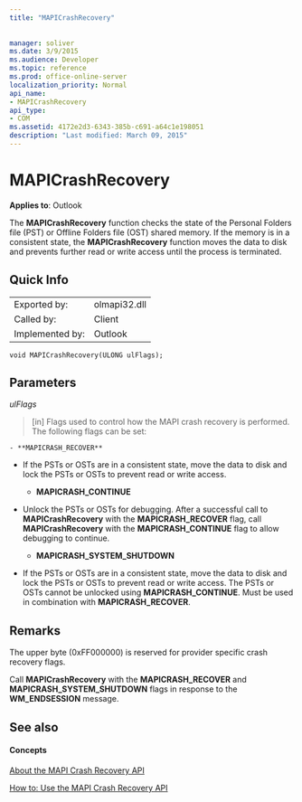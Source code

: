 ```yaml
---
title: "MAPICrashRecovery"
 
 
manager: soliver
ms.date: 3/9/2015
ms.audience: Developer
ms.topic: reference
ms.prod: office-online-server
localization_priority: Normal
api_name:
- MAPICrashRecovery
api_type:
- COM
ms.assetid: 4172e2d3-6343-385b-c691-a64c1e198051
description: "Last modified: March 09, 2015"
---
```


# MAPICrashRecovery

  
  
**Applies to**: Outlook 
  
The **MAPICrashRecovery** function checks the state of the Personal Folders file (PST) or Offline Folders file (OST) shared memory. If the memory is in a consistent state, the **MAPICrashRecovery** function moves the data to disk and prevents further read or write access until the process is terminated. 
  
## Quick Info

|||
|:-----|:-----|
|Exported by:  <br/> |olmapi32.dll  <br/> |
|Called by:  <br/> |Client  <br/> |
|Implemented by:  <br/> |Outlook  <br/> |
   
```
void MAPICrashRecovery(ULONG ulFlags);
```

## Parameters

 _ulFlags_
  
> [in] Flags used to control how the MAPI crash recovery is performed. The following flags can be set:
    
    - **MAPICRASH_RECOVER**
    
  - If the PSTs or OSTs are in a consistent state, move the data to disk and lock the PSTs or OSTs to prevent read or write access.
    
    - **MAPICRASH_CONTINUE**
    
  - Unlock the PSTs or OSTs for debugging. After a successful call to **MAPICrashRecovery** with the **MAPICRASH_RECOVER** flag, call **MAPICrashRecovery** with the **MAPICRASH_CONTINUE** flag to allow debugging to continue. 
    
    - **MAPICRASH_SYSTEM_SHUTDOWN**
    
  - If the PSTs or OSTs are in a consistent state, move the data to disk and lock the PSTs or OSTs to prevent read or write access. The PSTs or OSTs cannot be unlocked using **MAPICRASH_CONTINUE**. Must be used in combination with **MAPICRASH_RECOVER**. 
    
## Remarks

The upper byte (0xFF000000) is reserved for provider specific crash recovery flags.
  
Call **MAPICrashRecovery** with the **MAPICRASH_RECOVER** and **MAPICRASH_SYSTEM_SHUTDOWN** flags in response to the **WM_ENDSESSION** message. 
  
## See also

#### Concepts

[About the MAPI Crash Recovery API](about-the-mapi-crash-recovery-api.md)
  
[How to: Use the MAPI Crash Recovery API](how-to-use-the-mapi-crash-recovery-api.md)

